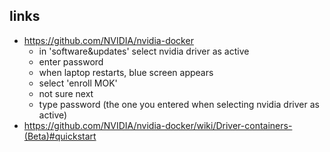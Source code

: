 ## links
  - https://github.com/NVIDIA/nvidia-docker
      - in 'software&updates' select nvidia driver as active
      - enter password
      - when laptop restarts, blue screen appears
      - select 'enroll MOK'
      - not sure next
      - type password (the one you entered when selecting nvidia driver as active)
  - https://github.com/NVIDIA/nvidia-docker/wiki/Driver-containers-(Beta)#quickstart
  